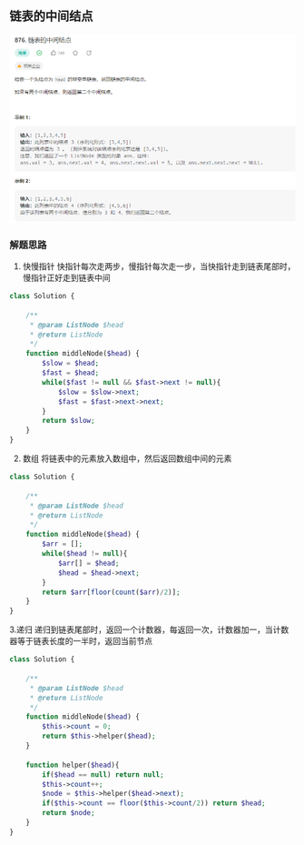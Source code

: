 ## 链表的中间结点

![img.png](../../../images/链表的中间结点.png)

### 解题思路
1. 快慢指针
快指针每次走两步，慢指针每次走一步，当快指针走到链表尾部时，慢指针正好走到链表中间

```php
class Solution {

    /**
     * @param ListNode $head
     * @return ListNode
     */
    function middleNode($head) {
        $slow = $head;
        $fast = $head;
        while($fast != null && $fast->next != null){
            $slow = $slow->next;
            $fast = $fast->next->next;
        }
        return $slow;
    }
}
```

2. 数组
将链表中的元素放入数组中，然后返回数组中间的元素

```php
class Solution {

    /**
     * @param ListNode $head
     * @return ListNode
     */
    function middleNode($head) {
        $arr = [];
        while($head != null){
            $arr[] = $head;
            $head = $head->next;
        }
        return $arr[floor(count($arr)/2)];
    }
}
```

3.递归
递归到链表尾部时，返回一个计数器，每返回一次，计数器加一，当计数器等于链表长度的一半时，返回当前节点

```php
class Solution {

    /**
     * @param ListNode $head
     * @return ListNode
     */
    function middleNode($head) {
        $this->count = 0;
        return $this->helper($head);
    }

    function helper($head){
        if($head == null) return null;
        $this->count++;
        $node = $this->helper($head->next);
        if($this->count == floor($this->count/2)) return $head;
        return $node;
    }
}
```